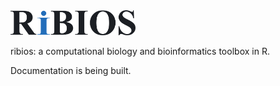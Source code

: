 <img src="docs/assets/img/ribios-logo.png" width="200"/>

ribios: a computational biology and bioinformatics toolbox in R.

Documentation is being built.
